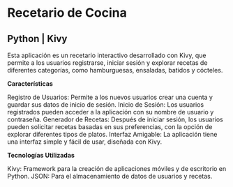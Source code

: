 # Recetario de Cocina
## Python | Kivy

Esta aplicación es un recetario interactivo desarrollado con Kivy, que permite a los usuarios registrarse, iniciar sesión y explorar recetas de diferentes categorías, como hamburguesas, ensaladas, batidos y cócteles.

**Características**

Registro de Usuarios: Permite a los nuevos usuarios crear una cuenta y guardar sus datos de inicio de sesión.
Inicio de Sesión: Los usuarios registrados pueden acceder a la aplicación con su nombre de usuario y contraseña.
Generador de Recetas: Después de iniciar sesión, los usuarios pueden solicitar recetas basadas en sus preferencias, con la opción de explorar diferentes tipos de platos.
Interfaz Amigable: La aplicación tiene una interfaz simple y fácil de usar, diseñada con Kivy.

**Tecnologías Utilizadas**

Kivy: Framework para la creación de aplicaciones móviles y de escritorio en Python.
JSON: Para el almacenamiento de datos de usuarios y recetas.
